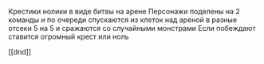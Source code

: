 Крестики нолики в виде битвы на арене
Персонажи поделены на 2 команды и по очереди спускаются из клеток над ареной в разные отсеки 5 на 5 и сражаются со случайными монстрами
Если побеждают ставится огромный крест или ноль

[[dnd]]